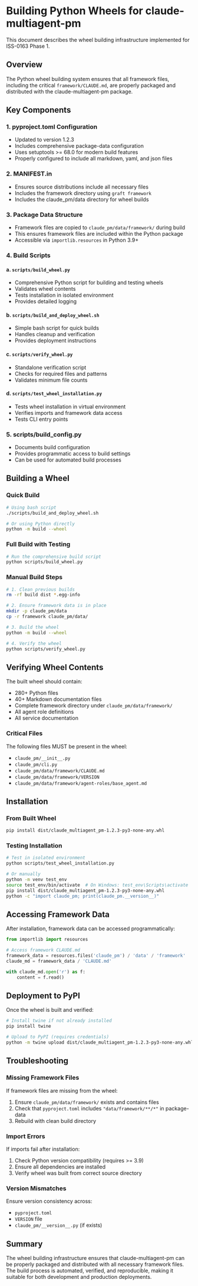 # Building Python Wheels for claude-multiagent-pm

This document describes the wheel building infrastructure implemented for ISS-0163 Phase 1.

## Overview

The Python wheel building system ensures that all framework files, including the critical `framework/CLAUDE.md`, are properly packaged and distributed with the claude-multiagent-pm package.

## Key Components

### 1. **pyproject.toml** Configuration
- Updated to version 1.2.3
- Includes comprehensive package-data configuration
- Uses setuptools >= 68.0 for modern build features
- Properly configured to include all markdown, yaml, and json files

### 2. **MANIFEST.in**
- Ensures source distributions include all necessary files
- Includes the framework directory using `graft framework`
- Includes the claude_pm/data directory for wheel builds

### 3. **Package Data Structure**
- Framework files are copied to `claude_pm/data/framework/` during build
- This ensures framework files are included within the Python package
- Accessible via `importlib.resources` in Python 3.9+

### 4. **Build Scripts**

#### a. `scripts/build_wheel.py`
- Comprehensive Python script for building and testing wheels
- Validates wheel contents
- Tests installation in isolated environment
- Provides detailed logging

#### b. `scripts/build_and_deploy_wheel.sh`
- Simple bash script for quick builds
- Handles cleanup and verification
- Provides deployment instructions

#### c. `scripts/verify_wheel.py`
- Standalone verification script
- Checks for required files and patterns
- Validates minimum file counts

#### d. `scripts/test_wheel_installation.py`
- Tests wheel installation in virtual environment
- Verifies imports and framework data access
- Tests CLI entry points

### 5. **scripts/build_config.py**
- Documents build configuration
- Provides programmatic access to build settings
- Can be used for automated build processes

## Building a Wheel

### Quick Build
```bash
# Using bash script
./scripts/build_and_deploy_wheel.sh

# Or using Python directly
python -m build --wheel
```

### Full Build with Testing
```bash
# Run the comprehensive build script
python scripts/build_wheel.py
```

### Manual Build Steps
```bash
# 1. Clean previous builds
rm -rf build dist *.egg-info

# 2. Ensure framework data is in place
mkdir -p claude_pm/data
cp -r framework claude_pm/data/

# 3. Build the wheel
python -m build --wheel

# 4. Verify the wheel
python scripts/verify_wheel.py
```

## Verifying Wheel Contents

The built wheel should contain:
- 280+ Python files
- 40+ Markdown documentation files
- Complete framework directory under `claude_pm/data/framework/`
- All agent role definitions
- All service documentation

### Critical Files
The following files MUST be present in the wheel:
- `claude_pm/__init__.py`
- `claude_pm/cli.py`
- `claude_pm/data/framework/CLAUDE.md`
- `claude_pm/data/framework/VERSION`
- `claude_pm/data/framework/agent-roles/base_agent.md`

## Installation

### From Built Wheel
```bash
pip install dist/claude_multiagent_pm-1.2.3-py3-none-any.whl
```

### Testing Installation
```bash
# Test in isolated environment
python scripts/test_wheel_installation.py

# Or manually
python -m venv test_env
source test_env/bin/activate  # On Windows: test_env\Scripts\activate
pip install dist/claude_multiagent_pm-1.2.3-py3-none-any.whl
python -c "import claude_pm; print(claude_pm.__version__)"
```

## Accessing Framework Data

After installation, framework data can be accessed programmatically:

```python
from importlib import resources

# Access framework CLAUDE.md
framework_data = resources.files('claude_pm') / 'data' / 'framework'
claude_md = framework_data / 'CLAUDE.md'

with claude_md.open('r') as f:
    content = f.read()
```

## Deployment to PyPI

Once the wheel is built and verified:

```bash
# Install twine if not already installed
pip install twine

# Upload to PyPI (requires credentials)
python -m twine upload dist/claude_multiagent_pm-1.2.3-py3-none-any.whl
```

## Troubleshooting

### Missing Framework Files
If framework files are missing from the wheel:
1. Ensure `claude_pm/data/framework/` exists and contains files
2. Check that `pyproject.toml` includes `"data/framework/**/*"` in package-data
3. Rebuild with clean build directory

### Import Errors
If imports fail after installation:
1. Check Python version compatibility (requires >= 3.9)
2. Ensure all dependencies are installed
3. Verify wheel was built from correct source directory

### Version Mismatches
Ensure version consistency across:
- `pyproject.toml`
- `VERSION` file
- `claude_pm/__version__.py` (if exists)

## Summary

The wheel building infrastructure ensures that claude-multiagent-pm can be properly packaged and distributed with all necessary framework files. The build process is automated, verified, and reproducible, making it suitable for both development and production deployments.